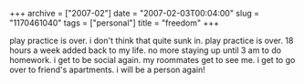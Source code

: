 +++
archive = ["2007-02"]
date = "2007-02-03T00:04:00"
slug = "1170461040"
tags = ["personal"]
title = "freedom"
+++

play practice is over. i don't think that quite sunk in. play practice is
over. 18 hours a week added back to my life. no more staying up until 3 am
to do homework. i get to be social again. my roommates get to see me.
i get to go over to friend's apartments. i will be a person again!

